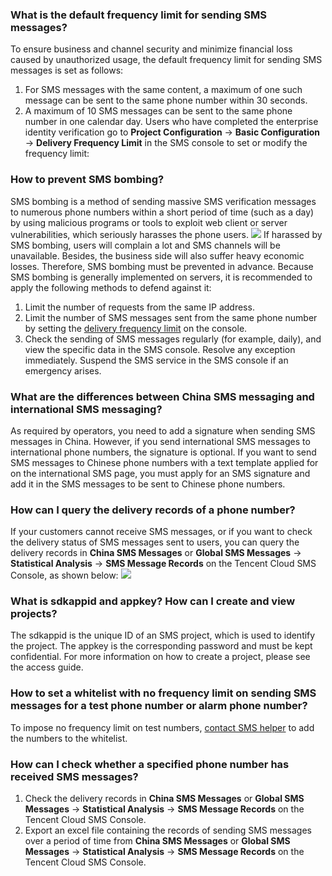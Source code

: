 ### What is the default frequency limit for sending SMS messages?
To ensure business and channel security and minimize financial loss caused by unauthorized usage, the default frequency limit for sending SMS messages is set as follows:
1. For SMS messages with the same content, a maximum of one such message can be sent to the same phone number within 30 seconds.
2. A maximum of 10 SMS messages can be sent to the same phone number in one calendar day.
Users who have completed the enterprise identity verification go to **Project Configuration** -> **Basic Configuration** -> **Delivery Frequency Limit** in the SMS console to set or modify the frequency limit:

### How to prevent SMS bombing?
SMS bombing is a method of sending massive SMS verification messages to numerous phone numbers within a short period of time (such as a day) by using malicious programs or tools to exploit web client or server vulnerabilities, which seriously harasses the phone users.
![](https://main.qcloudimg.com/raw/71e239febf41a4ec37f691fd6cfe9e69.png)
If harassed by SMS bombing, users will complain a lot and SMS channels will be unavailable. Besides, the business side will also suffer heavy economic losses. Therefore, SMS bombing must be prevented in advance.
Because SMS bombing is generally implemented on servers, it is recommended to apply the following methods to defend against it:
1. Limit the number of requests from the same IP address.
2. Limit the number of SMS messages sent from the same phone number by setting the [delivery frequency limit](https://intl.cloud.tencent.com/document/product/382/13483#configuring-frequency-limit) on the console.
3. Check the sending of SMS messages regularly (for example, daily), and view the specific data in the SMS console. Resolve any exception immediately. Suspend the SMS service in the SMS console if an emergency arises.

### What are the differences between China SMS messaging and international SMS messaging?
As required by operators, you need to add a signature when sending SMS messages in China. However, if you send international SMS messages to international phone numbers, the signature is optional.
If you want to send SMS messages to Chinese phone numbers with a text template applied for on the international SMS page, you must apply for an SMS signature and add it in the SMS messages to be sent to Chinese phone numbers.

### How can I query the delivery records of a phone number?
If your customers cannot receive SMS messages, or if you want to check the delivery status of SMS messages sent to users, you can query the delivery records in **China SMS Messages** or **Global SMS Messages** -> **Statistical Analysis** -> **SMS Message Records** on the Tencent Cloud SMS Console, as shown below:
![](https://main.qcloudimg.com/raw/ef647abc4454b2b5460b632e68fa50ac.png)

### What is sdkappid and appkey? How can I create and view projects?

The sdkappid is the unique ID of an SMS project, which is used to identify the project. The appkey is the corresponding password and must be kept confidential.
For more information on how to create a project, please see the access guide.


### How to set a whitelist with no frequency limit on sending SMS messages for a test phone number or alarm phone number?

To impose no frequency limit on test numbers, [contact SMS helper](/document/product/382/3773) to add the numbers to the whitelist.

### How can I check whether a specified phone number has received SMS messages?

1. Check the delivery records in **China SMS Messages** or **Global SMS Messages** -> **Statistical Analysis** -> **SMS Message Records** on the Tencent Cloud SMS Console.
2. Export an excel file containing the records of sending SMS messages over a period of time from **China SMS Messages** or **Global SMS Messages** -> **Statistical Analysis** -> **SMS Message Records** on the Tencent Cloud SMS Console.



